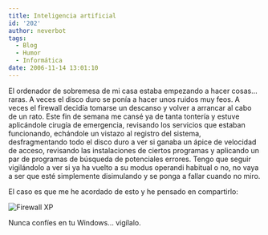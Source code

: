 ```yaml
---
title: Inteligencia artificial
id: '202'
author: neverbot
tags:
  - Blog
  - Humor
  - Informática
date: 2006-11-14 13:01:10
---
```


El ordenador de sobremesa de mi casa estaba empezando a hacer cosas... raras. A veces el disco duro se ponía a hacer unos ruidos muy feos. A veces el firewall decidía tomarse un descanso y volver a arrancar al cabo de un rato. Este fin de semana me cansé ya de tanta tontería y estuve aplicándole cirugía de emergencia, revisando los servicios que estaban funcionando, echándole un vistazo al registro del sistema, desfragmentando todo el disco duro a ver si ganaba un ápice de velocidad de acceso, revisando las instalaciones de ciertos programas y aplicando un par de programas de búsqueda de potenciales errores. Tengo que seguir vigilándolo a ver si ya ha vuelto a su modus operandi habitual o no, no vaya a ser que esté simplemente disimulando y se ponga a fallar cuando no miro.

El caso es que me he acordado de esto y he pensado en compartirlo:

![Firewall XP](./firewallxp.jpg "Firewall XP")

Nunca confíes en tu Windows... vigílalo.